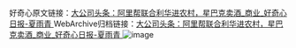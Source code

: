 好奇心原文链接：[大公司头条：阿里帮联合利华进农村，星巴克卖酒_商业_好奇心日报-夏雨青 ](https://www.qdaily.com/articles/12394.html)
WebArchive归档链接：[大公司头条：阿里帮联合利华进农村，星巴克卖酒_商业_好奇心日报-夏雨青 ](http://web.archive.org/web/20190623172642/https://www.qdaily.com/articles/12394.html)
![image](http://ww3.sinaimg.cn/large/007d5XDply1g3wjq03n0oj30u03277wh)